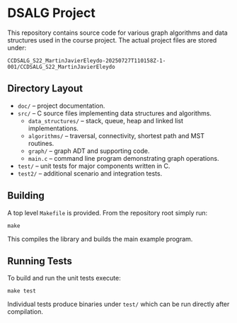 # DSALG Project

This repository contains source code for various graph algorithms and data structures used in the course project. The actual project files are stored under:

```
CCDSALG_S22_MartinJavierEleydo-20250727T110158Z-1-001/CCDSALG_S22_MartinJavierEleydo
```

## Directory Layout

- `doc/` – project documentation.
- `src/` – C source files implementing data structures and algorithms.
  - `data_structures/` – stack, queue, heap and linked list implementations.
  - `algorithms/` – traversal, connectivity, shortest path and MST routines.
  - `graph/` – graph ADT and supporting code.
  - `main.c` – command line program demonstrating graph operations.
- `test/` – unit tests for major components written in C.
- `test2/` – additional scenario and integration tests.

## Building

A top level `Makefile` is provided. From the repository root simply run:

```
make
```

This compiles the library and builds the main example program.

## Running Tests

To build and run the unit tests execute:

```
make test
```

Individual tests produce binaries under `test/` which can be run directly after compilation.
